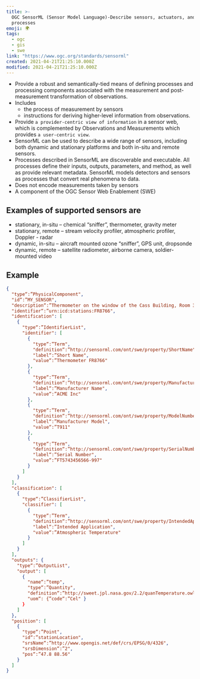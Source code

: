 ```yaml
---
title: >-
  OGC SensorML (Sensor Model Language)-Describe sensors, actuators, and
  processes
emoji: 🌍
tags:
  - ogc
  - gis
  - swe
link: "https://www.ogc.org/standards/sensorml"
created: 2021-04-21T21:25:10.000Z
modified: 2021-04-21T21:25:10.000Z
---
```


- Provide a robust and semantically-tied means of defining processes and processing components associated with the measurement and post-measurement transformation of observations.
- Includes
  - the process of measurement by sensors
  - instructions for deriving higher-level information from observations.
- Provide `a provider-centric view of information` in a sensor web, which is complemented by Observations and Measurements which provides `a user-centric view`.
- SensorML can be used to describe a wide range of sensors, including both dynamic and stationary platforms and both in-situ and remote sensors.
- Processes described in SensorML are discoverable and executable. All processes define their inputs, outputs, parameters, and method, as well as provide relevant metadata. SensorML models detectors and sensors as processes that convert real phenomena to data.
- Does not encode measurements taken by sensors
- A component of the OGC Sensor Web Enablement (SWE)

## Examples of supported sensors are

- stationary, in-situ – chemical “sniffer”, thermometer, gravity meter
- stationary, remote – stream velocity profiler, atmospheric profiler, Doppler - radar
- dynamic, in-situ – aircraft mounted ozone “sniffer”, GPS unit, dropsonde
- dynamic, remote – satellite radiometer, airborne camera, soldier-mounted video

## Example

```json
{
  "type“:”PhysicalComponent",
  "id“:”MY_SENSOR",
  "description“:”Thermometer on the window of the Cass Building, Room 315",
  "identifier“:”urn:icd:stations:FR8766",
  "identification": [
    {
      "type“:”IdentifierList",
      "identifier": [
        {
          "type“:”Term",
          "definition“:”http://sensorml.com/ont/swe/property/ShortName",
          "label“:”Short Name",
          "value“:”Thermometer FR8766"
        },
        {
          "type“:”Term",
          "definition“:”http://sensorml.com/ont/swe/property/Manufacturer",
          "label“:”Manufacturer Name",
          "value“:”ACME Inc"
        },
        {
          "type“:”Term",
          "definition“:”http://sensorml.com/ont/swe/property/ModelNumber",
          "label“:”Manufacturer Model",
          "value“:”T911"
        },
        {
          "type“:”Term",
          "definition“:”http://sensorml.com/ont/swe/property/SerialNumber",
          "label“:”Serial Number",
          "value“:”FT5743456566-997"
        }
      ]
    }
  ],
  "classification": [
    {
      "type“:”ClassifierList",
      "classifier": [
        {
          "type“:”Term",
          "definition“:”http://sensorml.com/ont/swe/property/IntendedApplication",
          "label“:”Intended Application",
          "value“:”Atmospheric Temperature"
        }
      ]
    }
  ],
  "outputs": {
    "type“:”OutputList",
    "output": [
      {
        "name“:”temp",
        "type“:”Quantity",
        "definition“:”http://sweet.jpl.nasa.gov/2.2/quanTemperature.owl#Temperature",
        "uom“: {”code“:”Cel" }
      }
    ]
  },
  "position": [
    {
      "type“:”Point",
      "id“:”stationLocation",
      "srsName“:”http://www.opengis.net/def/crs/EPSG/0/4326",
      "srsDimension“:”2",
      "pos“:”47.8 88.56"
    }
  ]
}
```

